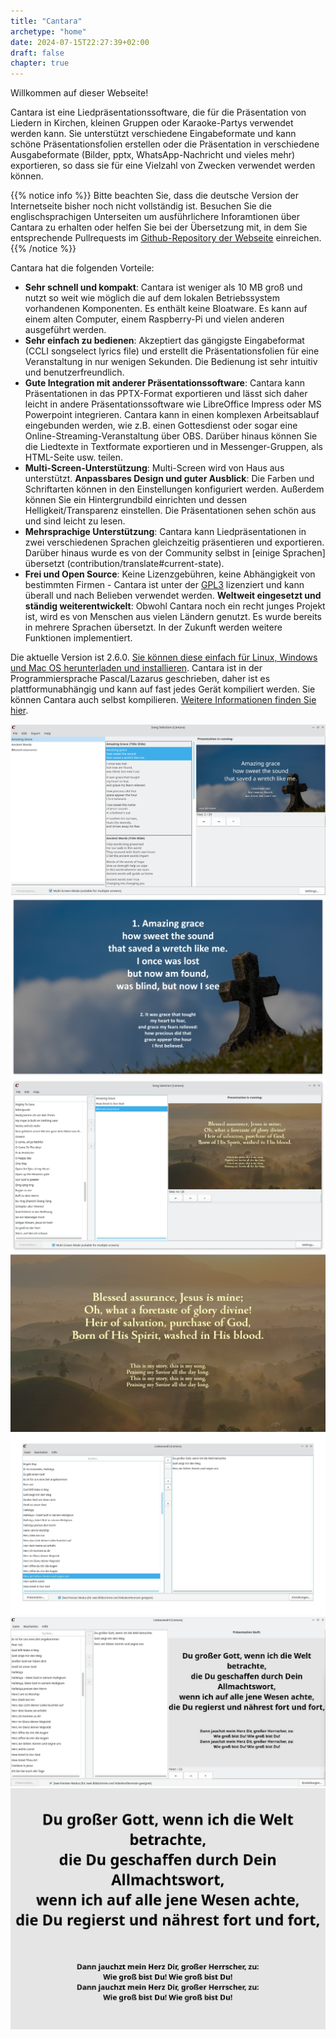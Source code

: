 ```yaml
---
title: "Cantara"
archetype: "home"
date: 2024-07-15T22:27:39+02:00
draft: false
chapter: true
---
```


Willkommen auf dieser Webseite!

Cantara ist eine Liedpräsentationssoftware, die für die Präsentation von Liedern in Kirchen, kleinen Gruppen oder Karaoke-Partys verwendet werden kann. Sie unterstützt verschiedene Eingabeformate und kann schöne Präsentationsfolien erstellen oder die Präsentation in verschiedene Ausgabeformate (Bilder, pptx, WhatsApp-Nachricht und vieles mehr) exportieren, so dass sie für eine Vielzahl von Zwecken verwendet werden können.

{{% notice info %}}
Bitte beachten Sie, dass die deutsche Version der Internetseite bisher noch nicht vollständig ist. Besuchen Sie die englischsprachigen Unterseiten um ausführlichere Inforamtionen über Cantara zu erhalten oder helfen Sie bei der Übersetzung mit, in dem Sie entsprechende Pullrequests im [Github-Repository der Webseite](https://github.com/reckel-jm/cantara-webpage) einreichen.
{{% /notice %}}

Cantara hat die folgenden Vorteile:

* **Sehr schnell und kompakt**: Cantara ist weniger als 10 MB groß und nutzt so weit wie möglich die auf dem lokalen Betriebssystem vorhandenen Komponenten. Es enthält keine Bloatware. Es kann auf einem alten Computer, einem Raspberry-Pi und vielen anderen ausgeführt werden.
* **Sehr einfach zu bedienen**: Akzeptiert das gängigste Eingabeformat (CCLI songselect lyrics file) und erstellt die Präsentationsfolien für eine Veranstaltung in nur wenigen Sekunden. Die Bedienung ist sehr intuitiv und benutzerfreundlich.
* **Gute Integration mit anderer Präsentationssoftware**: Cantara kann Präsentationen in das PPTX-Format exportieren und lässt sich daher leicht in andere Präsentationssoftware wie LibreOffice Impress oder MS Powerpoint integrieren. Cantara kann in einen komplexen Arbeitsablauf eingebunden werden, wie z.B. einen Gottesdienst oder sogar eine Online-Streaming-Veranstaltung über OBS. Darüber hinaus können Sie die Liedtexte in Textformate exportieren und in Messenger-Gruppen, als HTML-Seite usw. teilen.
* **Multi-Screen-Unterstützung**: Multi-Screen wird von Haus aus unterstützt.
**Anpassbares Design und guter Ausblick**: Die Farben und Schriftarten können in den Einstellungen konfiguriert werden. Außerdem können Sie ein Hintergrundbild einrichten und dessen Helligkeit/Transparenz einstellen. Die Präsentationen sehen schön aus und sind leicht zu lesen.
* **Mehrsprachige Unterstützung**: Cantara kann Liedpräsentationen in zwei verschiedenen Sprachen gleichzeitig präsentieren und exportieren. Darüber hinaus wurde es von der Community selbst in [einige Sprachen] übersetzt (contribution/translate#current-state).
* **Frei und Open Source**: Keine Lizenzgebühren, keine Abhängigkeit von bestimmten Firmen - Cantara ist unter der [GPL3](https://www.gnu.org/licenses/gpl-3.0.html) lizenziert und kann überall und nach Belieben verwendet werden.
**Weltweit eingesetzt und ständig weiterentwickelt**: Obwohl Cantara noch ein recht junges Projekt ist, wird es von Menschen aus vielen Ländern genutzt. Es wurde bereits in mehrere Sprachen übersetzt. In der Zukunft werden weitere Funktionen implementiert.

Die aktuelle Version ist 2.6.0. [Sie können diese einfach für Linux, Windows und Mac OS herunterladen und installieren](tutorial/install-cantara). Cantara ist in der Programmiersprache Pascal/Lazarus geschrieben, daher ist es plattformunabhängig und kann auf fast jedes Gerät kompiliert werden. Sie können Cantara auch selbst kompilieren. [Weitere Informationen finden Sie hier](tutorial/install-cantara/#generic-compilation).

![Cantara Laufende Präsentation mit Hintergrund](/images/cantara-presentationcontroller-en.png?width=900)
![Cantara Vollbild](/images/cantara2.png?width=900)
![Cantara Anderes Layout](/images/cantara3.png?width=900)
![Cantara Anderes Layout Vollbild](/images/cantara4.png?width=900)
![Cantara Übersicht](/images/cantara-overview.jpg?width=900)
![Cantara Multiscreen](/images/cantara-multiscreen.jpg?width=900)
![Cantara Song](/images/cantara-song.jpg?width=900)